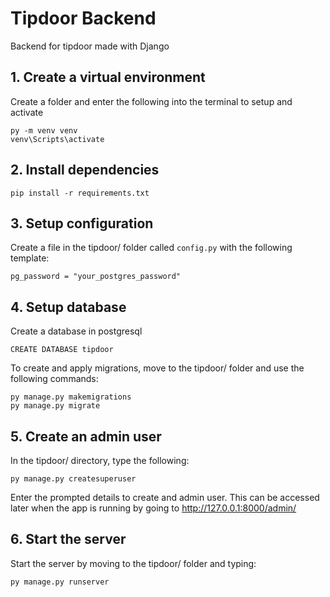 # Tipdoor Backend

Backend for tipdoor made with Django

## 1. Create a virtual environment

Create a folder and enter the following into the terminal to setup and activate

```
py -m venv venv
venv\Scripts\activate
```

## 2. Install dependencies

```
pip install -r requirements.txt
```

## 3. Setup configuration

Create a file in the tipdoor/ folder called `config.py` with the following template:

```
pg_password = "your_postgres_password"
```

## 4. Setup database

Create a database in postgresql

```
CREATE DATABASE tipdoor
```

To create and apply migrations, move to the tipdoor/ folder and use the following commands:

```
py manage.py makemigrations
py manage.py migrate
```

## 5. Create an admin user

In the tipdoor/ directory, type the following:

```
py manage.py createsuperuser
```

Enter the prompted details to create and admin user. This can be accessed later when the app is running by going to http://127.0.0.1:8000/admin/

## 6. Start the server

Start the server by moving to the tipdoor/ folder and typing:

```
py manage.py runserver
```
